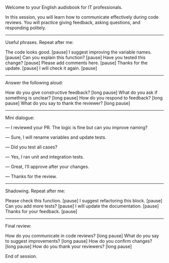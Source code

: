 Welcome to your English audiobook for IT professionals.

In this session, you will learn how to communicate effectively during code reviews. You will practice giving feedback, asking questions, and responding politely.


---

Useful phrases. Repeat after me:

The code looks good. [pause]
I suggest improving the variable names. [pause]
Can you explain this function? [pause]
Have you tested this change? [pause]
Please add comments here. [pause]
Thanks for the update. [pause]
I will check it again. [pause]


---

Answer the following aloud:

How do you give constructive feedback? [long pause]
What do you ask if something is unclear? [long pause]
How do you respond to feedback? [long pause]
What do you say to thank the reviewer? [long pause]


---

Mini dialogue:

— I reviewed your PR. The logic is fine but can you improve naming?

— Sure, I will rename variables and update tests.

— Did you test all cases?

— Yes, I ran unit and integration tests.

— Great, I’ll approve after your changes.

— Thanks for the review.


---

Shadowing. Repeat after me:

Please check this function. [pause]
I suggest refactoring this block. [pause]
Can you add more tests? [pause]
I will update the documentation. [pause]
Thanks for your feedback. [pause]


---

Final review:

How do you communicate in code reviews? [long pause]
What do you say to suggest improvements? [long pause]
How do you confirm changes? [long pause]
How do you thank your reviewers? [long pause]

End of session.

